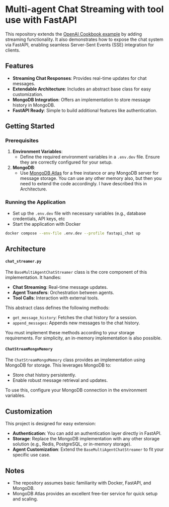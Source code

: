 
# Multi-agent Chat Streaming with tool use with FastAPI

This repository extends the [OpenAI Cookbook example](https://cookbook.openai.com/examples/orchestrating_agents) by adding streaming functionality. It also demonstrates how to expose the chat system via FastAPI, enabling seamless Server-Sent Events (SSE) integration for clients.

## Features

- **Streaming Chat Responses**: Provides real-time updates for chat messages.
- **Extendable Architecture**: Includes an abstract base class for easy customization.
- **MongoDB Integration**: Offers an implementation to store message history in MongoDB.
- **FastAPI Ready**: Simple to build additional features like authentication.

## Getting Started

### Prerequisites

1. **Environment Variables**:
   - Define the required environment variables in a `.env.dev` file. Ensure they are correctly configured for your setup.
2. **MongoDB**:
   - Use [MongoDB Atlas](https://www.mongodb.com/cloud/atlas) for a free instance or any MongoDB server for message storage. You can use any other memory also, but then you need to extend the code accordingly. I have described this in Architecture.

### Running the Application
-  Set up the `.env.dev` file with necessary variables (e.g., database credentials, API keys, etc
- Start the application with Docker
```bash
docker compose --env-file .env.dev --profile fastapi_chat up
```
## Architecture
#### `chat_streamer.py`

The `BaseMultiAgentChatStreamer` class is the core component of this implementation. It handles:

-   **Chat Streaming**: Real-time message updates.
-   **Agent Transfers**: Orchestration between agents.
-   **Tool Calls**: Interaction with external tools.

This abstract class defines the following methods:

-   `get_message_history`: Fetches the chat history for a session.
-   `append_messages`: Appends new messages to the chat history.

You must implement these methods according to your storage requirements. For simplicity, an in-memory implementation is also possible.

#### `ChatStreamMongoMemory`

The `ChatStreamMongoMemory` class provides an implementation using MongoDB for storage. This leverages MongoDB to:

-   Store chat history persistently.
-   Enable robust message retrieval and updates.

To use this, configure your MongoDB connection in the environment variables.

## Customization

This project is designed for easy extension:

-   **Authentication**: You can add an authentication layer directly in FastAPI.
-   **Storage**: Replace the MongoDB implementation with any other storage solution (e.g., Redis, PostgreSQL, or in-memory storage).
-   **Agent Customization**: Extend the `BaseMultiAgentChatStreamer` to fit your specific use case.
## Notes

-   The repository assumes basic familiarity with Docker, FastAPI, and MongoDB.
-   MongoDB Atlas provides an excellent free-tier service for quick setup and scaling.